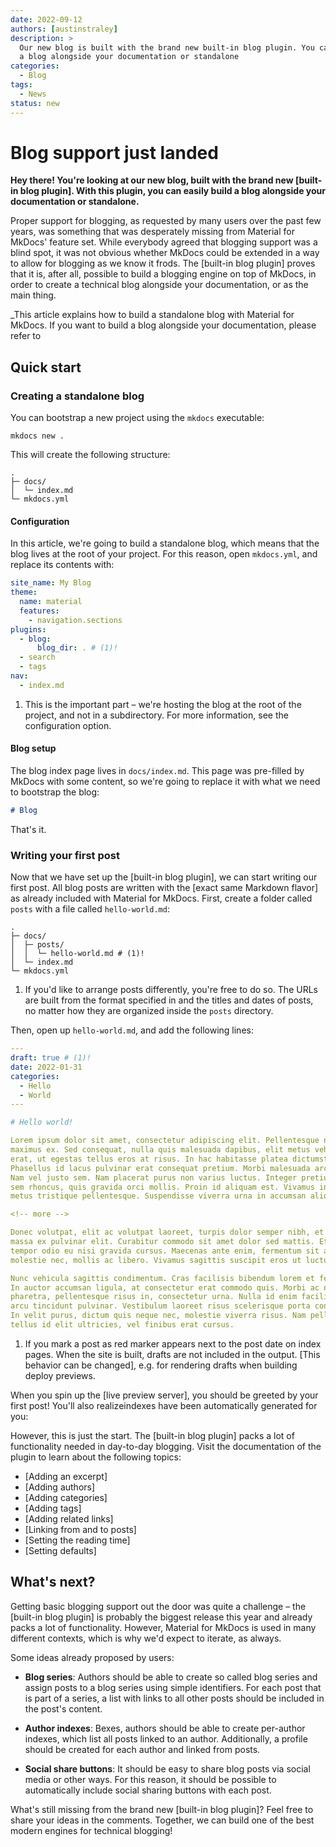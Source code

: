 ```yaml
---
date: 2022-09-12
authors: [austinstraley]
description: >
  Our new blog is built with the brand new built-in blog plugin. You can build
  a blog alongside your documentation or standalone
categories:
  - Blog
tags:
  - News
status: new
---
```


# Blog support just landed

__Hey there! You're looking at our new blog, built with the brand new
[built-in blog plugin]. With this plugin, you can easily build a blog alongside
your documentation or standalone.__

Proper support for blogging, as requested by many users over the past few years,
was something that was desperately missing from Material for MkDocs' feature set.
While everybody agreed that blogging support was a blind spot, it was not
obvious whether MkDocs could be extended in a way to allow for blogging as we
know it frods. The [built-in blog plugin] proves that it is,
after all, possible to build a blogging engine on top of MkDocs, in order to
create a technical blog alongside your documentation, or as the main thing.

<!-- more -->

_This article explains how to build a standalone blog with Material for MkDocs.
If you want to build a blog alongside your documentation, please refer to

## Quick start

### Creating a standalone blog

You can bootstrap a new project using the `mkdocs` executable:

```
mkdocs new .
```

This will create the following structure:

``` { .sh .no-copy }
.
├─ docs/
│  └─ index.md
└─ mkdocs.yml
```

#### Configuration

In this article, we're going to build a standalone blog, which means that the
blog lives at the root of your project. For this reason, open `mkdocs.yml`,
and replace its contents with:

``` yaml
site_name: My Blog
theme:
  name: material
  features:
    - navigation.sections
plugins:
  - blog:
      blog_dir: . # (1)!
  - search
  - tags
nav:
  - index.md
```

1.  This is the important part – we're hosting the blog at the root of the
    project, and not in a subdirectory. For more information, see the
     configuration option.


#### Blog setup

The blog index page lives in `docs/index.md`. This page was pre-filled by
MkDocs with some content, so we're going to replace it with what we need to
bootstrap the blog:

``` markdown
# Blog
```

That's it.

### Writing your first post

Now that we have set up the [built-in blog plugin], we can start writing our
first post. All blog posts are written with the [exact same Markdown flavor] as
already included with Material for MkDocs. First, create a folder called `posts`
with a file called `hello-world.md`:

``` { .sh .no-copy }
.
├─ docs/
│  ├─ posts/
│  │  └─ hello-world.md # (1)!
│  └─ index.md
└─ mkdocs.yml
```

1.  If you'd like to arrange posts differently, you're free to do so. The URLs
    are built from the format specified in  and
    the titles and dates of posts, no matter how they are organized
    inside the `posts` directory.

Then, open up `hello-world.md`, and add the following lines:

``` yaml
---
draft: true # (1)!
date: 2022-01-31
categories:
  - Hello
  - World
---

# Hello world!

Lorem ipsum dolor sit amet, consectetur adipiscing elit. Pellentesque nec
maximus ex. Sed consequat, nulla quis malesuada dapibus, elit metus vehicula
erat, ut egestas tellus eros at risus. In hac habitasse platea dictumst.
Phasellus id lacus pulvinar erat consequat pretium. Morbi malesuada arcu mauris
Nam vel justo sem. Nam placerat purus non varius luctus. Integer pretium leo in
sem rhoncus, quis gravida orci mollis. Proin id aliquam est. Vivamus in nunc ac
metus tristique pellentesque. Suspendisse viverra urna in accumsan aliquet.

<!-- more -->

Donec volutpat, elit ac volutpat laoreet, turpis dolor semper nibh, et dictum
massa ex pulvinar elit. Curabitur commodo sit amet dolor sed mattis. Etiam
tempor odio eu nisi gravida cursus. Maecenas ante enim, fermentum sit amet
molestie nec, mollis ac libero. Vivamus sagittis suscipit eros ut luctus.

Nunc vehicula sagittis condimentum. Cras facilisis bibendum lorem et feugiat.
In auctor accumsan ligula, at consectetur erat commodo quis. Morbi ac nunc
pharetra, pellentesque risus in, consectetur urna. Nulla id enim facilisis
arcu tincidunt pulvinar. Vestibulum laoreet risus scelerisque porta congue.
In velit purus, dictum quis neque nec, molestie viverra risus. Nam pellentesque
tellus id elit ultricies, vel finibus erat cursus.
```

1.  If you mark a post as red marker appears next to the post date
    on index pages. When the site is built, drafts are not included in the
    output. [This behavior can be changed], e.g. for rendering drafts when
    building deploy previews.

When you spin up the [live preview server], you should be greeted by your first
post! You'll also realizeindexes have been
automatically generated for you:



However, this is just the start. The [built-in blog plugin] packs a lot of
functionality needed in day-to-day blogging. Visit the documentation of the
plugin to learn about the following topics:

<div class="mdx-columns" markdown>

- [Adding an excerpt]
- [Adding authors]
- [Adding categories]
- [Adding tags]
- [Adding related links]
- [Linking from and to posts]
- [Setting the reading time]
- [Setting defaults]

</div>

## What's next?

Getting basic blogging support out the door was quite a challenge – the
[built-in blog plugin] is probably the biggest release this year and already
packs a lot of functionality. However, Material for MkDocs is used in many
different contexts, which is why we'd expect to iterate, as always.

Some ideas already proposed by users:

- __Blog series__: Authors should be able to create so called blog series and
  assign posts to a blog series using simple identifiers. For each post that is
  part of a series, a list with links to all other posts should be included in
  the post's content.

- __Author indexes__: Bexes, authors should
  be able to create per-author indexes, which list all posts linked to an
  author. Additionally, a profile should be created for each author and linked
  from posts.

- __Social share buttons__: It should be easy to share blog posts via social
  media or other ways. For this reason, it should be possible to automatically
  include social sharing buttons with each post.

What's still missing from the brand new [built-in blog plugin]? Feel free to
share your ideas in the comments. Together, we can build one of the best modern
engines for technical blogging!
